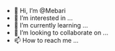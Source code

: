 - 👋 Hi, I’m @Mebari
- 👀 I’m interested in ...
- 🌱 I’m currently learning ...
- 💞️ I’m looking to collaborate on ...
- 📫 How to reach me ...

<!---
Mebari/Mebari is a ✨ special ✨ repository because its `README.md` (this file) appears on your GitHub profile.
You can click the Preview link to take a look at your changes.
--->
